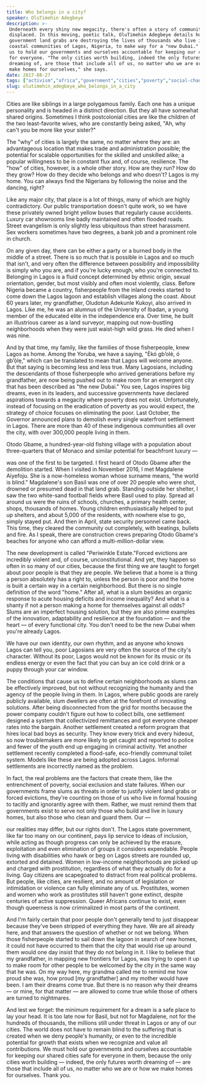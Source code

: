 ```yaml
---
title: Who belongs in a city?
speaker: OluTimehin Adegbeye
description: >-
 Underneath every shiny new megacity, there's often a story of communities
 displaced. In this moving, poetic talk, OluTimehin Adegbeye details how
 government land grabs are destroying the lives of thousands who live in the
 coastal communities of Lagos, Nigeria, to make way for a "new Dubai." She compels
 us to hold our governments and ourselves accountable for keeping our cities safe
 for everyone. "The only cities worth building, indeed the only futures worth
 dreaming of, are those that include all of us, no matter who we are or how we
 make homes for ourselves," she says.
date: 2017-08-27
tags: ["activism","africa","government","cities","poverty","social-change"]
slug: olutimehin_adegbeye_who_belongs_in_a_city
---
```


Cities are like siblings in a large polygamous family. Each one has a unique personality
and is headed in a distinct direction. But they all have somewhat shared origins.
Sometimes I think postcolonial cities are like the children of the two least-favorite
wives, who are constantly being asked, "Ah, why can't you be more like your
sister?"

The "why" of cities is largely the same, no matter where they are: an advantageous
location that makes trade and administration possible; the potential for scalable
opportunities for the skilled and unskilled alike; a popular willingness to be in constant
flux and, of course, resilience. The "how" of cities, however, is a whole other story. How
are they run? How do they grow? How do they decide who belongs and who doesn't? Lagos is my
home. You can always find the Nigerians by following the noise and the dancing,
right?

Like any major city, that place is a lot of things, many of which are highly
contradictory. Our public transportation doesn't quite work, so we have these privately
owned bright yellow buses that regularly cause accidents. Luxury car showrooms line badly
maintained and often flooded roads. Street evangelism is only slightly less ubiquitous
than street harassment. Sex workers sometimes have two degrees, a bank job and a prominent
role in church.

On any given day, there can be either a party or a burned body in the middle of a
street. There is so much that is possible in Lagos and so much that isn't, and very often
the difference between possibility and impossibility is simply who you are, and if you're
lucky enough, who you're connected to. Belonging in Lagos is a fluid concept determined by
ethnic origin, sexual orientation, gender, but most visibly and often most violently,
class. Before Nigeria became a country, fisherpeople from the inland creeks started to come
down the Lagos lagoon and establish villages along the coast. About 60 years later, my
grandfather, Oludotun Adekunle Kukoyi, also arrived in Lagos. Like me, he was an alumnus
of the University of Ibadan, a young member of the educated elite in the independence era.
Over time, he built an illustrious career as a land surveyor, mapping out now-bustling
neighborhoods when they were just waist-high wild grass. He died when I was
nine.

And by that time, my family, like the families of those fisherpeople, knew Lagos as
home. Among the Yoruba, we have a saying, "Èkó gb’olè, ó gb’ọ̀lẹ," which can be translated
to mean that Lagos will welcome anyone. But that saying is becoming less and less true.
Many Lagosians, including the descendants of those fisherpeople who arrived generations
before my grandfather, are now being pushed out to make room for an emergent city that has
been described as "the new Dubai." You see, Lagos inspires big dreams, even in its
leaders, and successive governments have declared aspirations towards a megacity where
poverty does not exist. Unfortunately, instead of focusing on the eradication of poverty
as you would expect, the strategy of choice focuses on eliminating the poor. Last October,
the Governor announced plans to demolish every single waterfront settlement in Lagos.
There are more than 40 of these indigenous communities all over the city, with over
300,000 people living in them.

Otodo Gbame, a hundred-year-old fishing village with a population about three-quarters
that of Monaco and similar potential for beachfront luxury —

was one of the first to be targeted. I first heard of Otodo Gbame after the demolition
started. When I visited in November 2016, I met Magdalene Aiyefoju. She is a now-homeless
woman whose surname means, "the world is blind." Magdalene's son Basil was one of over 20
people who were shot, drowned or presumed dead in that land grab. Standing outside her
shelter, I saw the two white-sand football fields where Basil used to play. Spread all
around us were the ruins of schools, churches, a primary health center, shops, thousands
of homes. Young children enthusiastically helped to put up shelters, and about 5,000 of
the residents, with nowhere else to go, simply stayed put. And then in April, state
security personnel came back. This time, they cleared the community out completely, with
beatings, bullets and fire. As I speak, there are construction crews preparing Otodo
Gbame's beaches for anyone who can afford a multi-million-dollar view.

The new development is called "Periwinkle Estate."Forced evictions are incredibly violent
and, of course, unconstitutional. And yet, they happen so often in so many of our cities,
because the first thing we are taught to forget about poor people is that they are people.
We believe that a home is a thing a person absolutely has a right to, unless the person is
poor and the home is built a certain way in a certain neighborhood. But there is no single
definition of the word "home." After all, what is a slum besides an organic response to
acute housing deficits and income inequality? And what is a shanty if not a person making
a home for themselves against all odds? Slums are an imperfect housing solution, but they
are also prime examples of the innovation, adaptability and resilience at the foundation —
and the heart — of every functional city. You don't need to be the new Dubai when you're
already Lagos.

We have our own identity, our own rhythm, and as anyone who knows Lagos can tell you, poor
Lagosians are very often the source of the city's character. Without its poor, Lagos would
not be known for its music or its endless energy or even the fact that you can buy an ice
cold drink or a puppy through your car window.

The conditions that cause us to define certain neighborhoods as slums can be effectively
improved, but not without recognizing the humanity and the agency of the people living in
them. In Lagos, where public goods are rarely publicly available, slum dwellers are often
at the forefront of innovating solutions. After being disconnected from the grid for
months because the power company couldn't figure out how to collect bills, one settlement
designed a system that collectivized remittances and got everyone cheaper rates into the
bargain. Another settlement created a reform program that hires local bad boys as
security. They know every trick and every hideout, so now troublemakers are more likely to
get caught and reported to police and fewer of the youth end up engaging in criminal
activity. Yet another settlement recently completed a flood-safe, eco-friendly communal
toilet system. Models like these are being adopted across Lagos. Informal settlements are
incorrectly named as the problem.

In fact, the real problems are the factors that create them, like the entrenchment of
poverty, social exclusion and state failures. When our governments frame slums as threats
in order to justify violent land grabs or forced evictions, they're counting on those of
us who live in formal housing to tacitly and ignorantly agree with them. Rather, we must
remind them that governments exist to serve not only those who build and live in luxury
homes, but also those who clean and guard them. Our —

our realities may differ, but our rights don't. The Lagos state government, like far too
many on our continent, pays lip service to ideas of inclusion, while acting as though
progress can only be achieved by the erasure, exploitation and even elimination of groups
it considers expendable. People living with disabilities who hawk or beg on Lagos streets
are rounded up, extorted and detained. Women in low-income neighborhoods are picked up and
charged with prostitution, regardless of what they actually do for a living. Gay citizens
are scapegoated to distract from real political problems. But people, like cities, are
resilient, and no amount of legislation or intimidation or violence can fully eliminate
any of us. Prostitutes, women and women who work as prostitutes still haven't gone
extinct, despite centuries of active suppression. Queer Africans continue to exist, even
though queerness is now criminalized in most parts of the continent.

And I'm fairly certain that poor people don't generally tend to just disappear because
they've been stripped of everything they have. We are all already here, and that answers
the question of whether or not we belong. When those fisherpeople started to sail down the
lagoon in search of new homes, it could not have occurred to them that the city that would
rise up around them would one day insist that they do not belong in it. I like to believe
that my grandfather, in mapping new frontiers for Lagos, was trying to open it up to make
room for other people to be welcomed by the city in the same way that he was. On my way
here, my grandma called me to remind me how proud she was, how proud [my grandfather] and
my mother would have been. I am their dreams come true. But there is no reason why their
dreams — or mine, for that matter — are allowed to come true while those of others are
turned to nightmares.

And lest we forget: the minimum requirement for a dream is a safe place to lay your
head. It is too late now for Basil, but not for Magdalene, not for the hundreds of
thousands, the millions still under threat in Lagos or any of our cities. The world does
not have to remain blind to the suffering that is created when we deny people's humanity,
or even to the incredible potential for growth that exists when we recognize and value all
contributions. We must hold our governments and ourselves accountable for keeping our
shared cities safe for everyone in them, because the only cities worth building — indeed,
the only futures worth dreaming of — are those that include all of us, no matter who we
are or how we make homes for ourselves. Thank you.

<!--
ad_duration=3.33
comment_count=25
event="TEDGlobal 2017"
external_start_time=0
has_talk_citation=0
intro_duration=11.82
is_subtitle_required="False"
is_talk_featured="True"
language="en"
language_swap="False"
native_language="en"
number_of_related_talks=6
number_of_speakers=1
number_of_subtitled_videos=23
number_of_tags=6
number_of_talk_download_languages=23
number_of_talk_more_resources=1
number_of_talk_recommendations=1
number_of_talks_take_actions=1
post_ad_duration=0.83
published_timestamp="2017-09-08 14:51:06"
recording_date="2017-08-27"
speaker_description="Writer, activist"
speaker_is_published=1
speaker_name="OluTimehin Adegbeye"
talk_name="Who belongs in a city?"
talk_recommendations_blurb="Further reading, curated by OluTimehin Adegbeye."
talks_tags=["activism","africa","government","cities","poverty","social-change"]
url_audio="https://download.ted.com/talks/OluTimehinAdegbeye_2017G.mp3?apikey=acme-roadrunner"
url_photo_speaker="https://pe.tedcdn.com/images/ted/461197e5f94c8e2d6894e00596f3e7ad59a4bc1c_254x191.jpg"
url_photo_talk="https://s3.amazonaws.com/talkstar-photos/uploads/6e05d390-5ebb-4297-b1d8-0162807505a7/OluTimehinAdegbeye_2017G-embed.jpg"
url_webpage="https://www.ted.com/talks/olutimehin_adegbeye_who_belongs_in_a_city"
video_type_name="TED Stage Talk"
-->